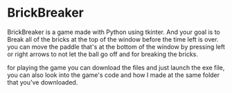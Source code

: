 # BrickBreaker
BrickBreaker is a game made with Python using tkinter. And your goal is to Break all of the bricks at the top of the window before the time left is over.
you can move the paddle that's at the bottom of the window by pressing left or right arrows to not let the ball go off and for breaking the bricks.

for playing the game you can download the files and just launch the exe file,
you can also look into the game's code and how I made at the same folder that you've downloaded.
